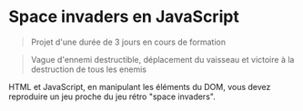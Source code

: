# Space invaders en JavaScript

>Projet d'une durée de 3 jours en cours de formation

>Vague d'ennemi destructible, déplacement du vaisseau et victoire à la destruction de tous les enemis

HTML et JavaScript, en manipulant les éléments du DOM, vous devez reproduire un jeu 
proche du jeu rétro "space invaders".


